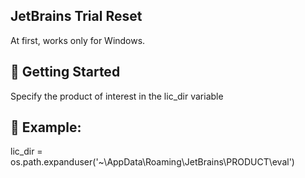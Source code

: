 ## JetBrains Trial Reset 

At first, works only for Windows.

## 🔨 Getting Started

Specify the product of interest in the liс_dir variable

## 🚧 Example: 

lic_dir = os.path.expanduser('~\AppData\Roaming\JetBrains\PRODUCT\eval')

